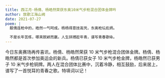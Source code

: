 ```yaml
---
title: 西江月·杨倩、杨皓然荣获东奥10米气步枪混合团体金牌吟
author: 放歌江海山阙
date: 2021-07-27
poem: |
  靓倩连枪中的，皓然一气呵成。杨杨得意技高凭，东奥枪坛彪炳。

  不是长年苦练，哪来脱颖而赢。人生拼搏趁年青，谱写青春歌咏。
---
```


今日东奥赛场再传喜讯，杨倩、杨皓然荣获 10 米气步枪混合团体金牌。杨倩、杨皓然都是首次参加奥运会的新兵。杨倩已获女子 10 米气步枪金牌，杨皓然已获男子 10 米气步枪铜牌。两人在混合团体比赛中，沉着冷静，相互鼓励，后来居上，谱写了一首悦耳的青春之歌。特填词以记！

